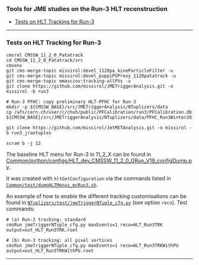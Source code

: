 ### Tools for JME studies on the Run-3 HLT reconstruction

* [Tests on HLT Tracking for Run-3](#tests-on-hlt-tracking-for-run-3)

----------

### Tests on HLT Tracking for Run-3

```
cmsrel CMSSW_11_2_0_Patatrack
cd CMSSW_11_2_0_Patatrack/src
cmsenv
git cms-merge-topic missirol:devel_1120pa_kineParticleFilter -u
git cms-merge-topic missirol:devel_puppiPUProxy_1120patatrack -u
git cms-merge-topic mmasciov:tracking-allPVs -u
git clone https://github.com/missirol/JMETriggerAnalysis.git -o missirol -b run3

# Run-3 PFHC: copy preliminary HLT-PFHC for Run-3
mkdir -p ${CMSSW_BASE}/src/JMETriggerAnalysis/NTuplizers/data
cp /afs/cern.ch/user/c/chuh/public/PFCalibration/run3/PFCalibration.db ${CMSSW_BASE}/src/JMETriggerAnalysis/NTuplizers/data/PFHC_Run3Winter20_HLT_v01.db

git clone https://github.com/missirol/JetMETAnalysis.git -o missirol -b run3_jrantuples

scram b -j 12
```

The baseline HLT menu for Run-3 in 11_2_X can be found in
[Common/python/configs/HLT_dev_CMSSW_11_2_0_GRun_V19_configDump.py](https://github.com/missirol/JMETriggerAnalysis/blob/run3_devel_112X/Common/python/configs/HLT_dev_CMSSW_11_2_0_GRun_V19_configDump.py).

It was created with `hltGetConfiguration` via the commands listed in
[`Common/test/dumpHLTMenus_mcRun3.sh`](https://github.com/missirol/JMETriggerAnalysis/blob/run3_devel_112X/Common/test/dumpHLTMenus_mcRun3.sh).

An example of how to enable the different tracking customisations can be found in
[`NTuplizers/test/jmeTriggerNTuple_cfg.py`](https://github.com/missirol/JMETriggerAnalysis/blob/run3_devel_112X/NTuplizers/test/jmeTriggerNTuple_cfg.py)
(see option `reco`).
Test commands:
```
# (a) Run-3 tracking: standard
cmsRun jmeTriggerNTuple_cfg.py maxEvents=1 reco=HLT_Run3TRK output=out_HLT_Run3TRK.root

# (b) Run-3 tracking: all pixel vertices
cmsRun jmeTriggerNTuple_cfg.py maxEvents=1 reco=HLT_Run3TRKWithPU output=out_HLT_Run3TRKWithPU.root
```

----------
